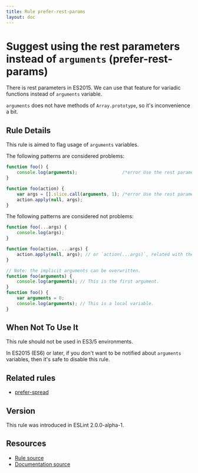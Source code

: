 ```yaml
---
title: Rule prefer-rest-params
layout: doc
---
```

<!-- Note: No pull requests accepted for this file. See README.md in the root directory for details. -->
# Suggest using the rest parameters instead of `arguments` (prefer-rest-params)

There is rest parameters in ES2015.
We can use that feature for variadic functions instead of `arguments` variable.

`arguments` does not have methods of `Array.prototype`, so it's inconvenience a bit.

## Rule Details

This rule is aimed to flag usage of `arguments` variables.

The following patterns are considered problems:

```js
function foo() {
    console.log(arguments);                 /*error Use the rest parameters instead of "arguments". */
}

function foo(action) {
    var args = [].slice.call(arguments, 1); /*error Use the rest parameters instead of "arguments". */
    action.apply(null, args);
}
```

The following patterns are considered not problems:

```js
function foo(...args) {
    console.log(args);
}

function foo(action, ...args) {
    action.apply(null, args); // or `action(...args)`, related with the `prefer-spread` rule.
}

// Note: the implicit arguments can be overwritten.
function foo(arguments) {
    console.log(arguments); // This is the first argument.
}
function foo() {
    var arguments = 0;
    console.log(arguments); // This is a local variable.
}
```

## When Not To Use It

This rule should not be used in ES3/5 environments.

In ES2015 (ES6) or later, if you don't want to be notified about `arguments` variables, then it's safe to disable this rule.

## Related rules

* [prefer-spread](prefer-spread)

## Version

This rule was introduced in ESLint 2.0.0-alpha-1.

## Resources

* [Rule source](https://github.com/eslint/eslint/tree/master/lib/rules/prefer-rest-params.js)
* [Documentation source](https://github.com/eslint/eslint/tree/master/docs/rules/prefer-rest-params.md)
